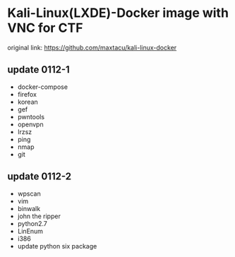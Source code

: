Kali-Linux(LXDE)-Docker image with VNC for CTF
=========================

original link: https://github.com/maxtacu/kali-linux-docker

update 0112-1
-------------------------
- docker-compose
- firefox
- korean
- gef
- pwntools
- openvpn
- lrzsz
- ping
- nmap
- git

update 0112-2
-------------------------
- wpscan
- vim
- binwalk
- john the ripper
- python2.7
- LinEnum
- i386
- update python six package